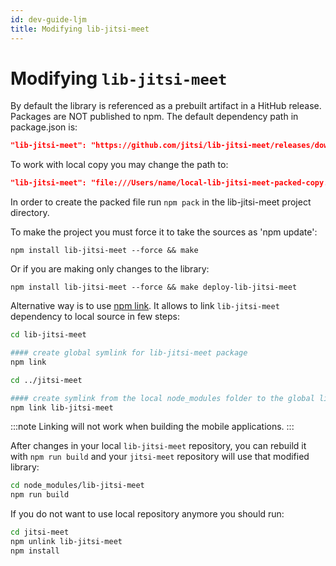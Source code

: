 ```yaml
---
id: dev-guide-ljm
title: Modifying lib-jitsi-meet
---
```


# Modifying `lib-jitsi-meet`

By default the library is referenced as a prebuilt artifact in a HitHub release. Packages are NOT published to npm. The default dependency path in package.json is:

```json
"lib-jitsi-meet": "https://github.com/jitsi/lib-jitsi-meet/releases/download/v<version>+<commit-hash>/lib-jitsi-meet.tgz)",
```

To work with local copy you may change the path to:

```json
"lib-jitsi-meet": "file:///Users/name/local-lib-jitsi-meet-packed-copy.tgz",
```

In order to create the packed file run `npm pack` in the lib-jitsi-meet project directory.

To make the project you must force it to take the sources as 'npm update':

```
npm install lib-jitsi-meet --force && make
```

Or if you are making only changes to the library:

```
npm install lib-jitsi-meet --force && make deploy-lib-jitsi-meet
```

Alternative way is to use [npm link](https://docs.npmjs.com/cli/link).
It allows to link `lib-jitsi-meet` dependency to local source in few steps:

```bash
cd lib-jitsi-meet

#### create global symlink for lib-jitsi-meet package
npm link

cd ../jitsi-meet

#### create symlink from the local node_modules folder to the global lib-jitsi-meet symlink
npm link lib-jitsi-meet
```

:::note
Linking will not work when building the mobile applications.
:::

After changes in your local `lib-jitsi-meet` repository, you can rebuild it with `npm run build` and your `jitsi-meet` repository will use that modified library:

```bash
cd node_modules/lib-jitsi-meet
npm run build
```

If you do not want to use local repository anymore you should run:

```bash
cd jitsi-meet
npm unlink lib-jitsi-meet
npm install
```
